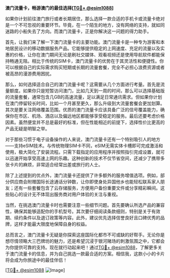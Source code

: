 **澳门流量卡，畅游澳门的最佳选择[[TG💪+ @esim1088](https://t.me/s/esim1088)]**

如果你计划前往澳门旅行或者长期居住，那么选择一款合适的手机卡或流量卡绝对是一个不可忽视的重要环节。毕竟，在一个陌生的地方，没有网络的支持，就如同迷路的小船失去了方向。而澳门流量卡，正是你解决这一问题的得力助手。

首先，让我们来了解一下澳门流量卡的主要功能。澳门流量卡是一种专为游客和本地居民设计的移动数据服务产品。它能够提供稳定的上网速度、充足的流量以及实惠的价格，让你在澳门期间无论是刷社交媒体、观看视频还是使用导航软件都能保持畅通无阻。相比于传统的SIM卡，澳门流量卡的优势在于其灵活性和便捷性。你可以根据自己的实际需求购买短期或长期的流量套餐，完全不必担心浪费资源或者被高昂的漫游费用困扰。

那么，如何选择适合自己的澳门流量卡呢？这需要从几个方面进行考量。首先是流量额度。如果你只是短暂访问澳门，比如几天到一周的时间，那么可以选择基础版的流量套餐，通常包含几GB的高速流量，足以满足日常通讯需求。但如果你计划在澳门停留较长时间，比如一个月甚至更久，那么升级到大流量套餐会更加划算。其次是要关注网络覆盖范围。优质的澳门流量卡应该具备广泛的信号覆盖能力，确保你在市区、机场、酒店以及偏远地区都能够享受稳定的服务。最后还要考虑价格因素。虽然便宜并不总是最好的标准，但在性能相近的前提下，选择性价比更高的产品无疑是明智之举。

对于那些习惯于电子设备操作的人来说，澳门流量卡还有一个特别吸引人的地方——支持eSIM技术。与传统物理SIM卡不同，eSIM无需实体卡槽即可完成激活和使用，极大简化了安装流程。只需下载指定的应用程序并按照指引完成设置，就可以迅速开始享受高速上网的乐趣。这种创新的技术不仅节省空间，还减少了携带多张卡片的麻烦，非常适合经常出差或旅行的人士。

除了上述提到的优点外，澳门流量卡还提供了许多额外的服务增值选项。例如，部分供应商会附赠国际长途通话分钟数，让你即使身处异国他乡也能轻松联系家人朋友；还有一些套餐包含了云存储服务，方便用户备份重要文件或分享精彩瞬间。这些贴心的设计无不体现出服务商对用户体验的关注与重视。

当然，在挑选澳门流量卡时也需要注意一些细节问题。首先要确认所选产品的兼容性，确保其能够适配你的手机型号。其次要仔细阅读条款细则，特别是关于有效期、续约条件以及退订政策等内容。此外，建议优先选择信誉良好且口碑优秀的品牌，这样才能最大限度地保障自身的权益。

总而言之，澳门流量卡无疑是你探索这座国际化都市不可或缺的好帮手。无论你是想尽情领略大三巴牌坊的魅力，还是希望沉浸于银河赌场的刺激氛围之中，它都会为你提供可靠的支持。现在就行动起来吧！通过[TG💪+ @esim1088](https://t.me/s/esim1088)，了解更多关于澳门流量卡的信息，并为自己挑选一款最合适的方案。相信我，这款小小的卡片将会成为你旅途中的最佳伴侣！

[[TG💪+ @esim1088](https://t.me/s/esim1088) ![Image](https://i.postimg.cc/4NQfJmqS/Snipaste-2025-05-13-00-14-12.png)]